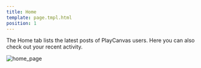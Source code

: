 ```yaml
---
title: Home
template: page.tmpl.html
position: 1
---
```


The Home tab lists the latest posts of PlayCanvas users. Here you can also check out your recent activity.

![home_page][1]

[1]: /images/platform/home.png "Home"

